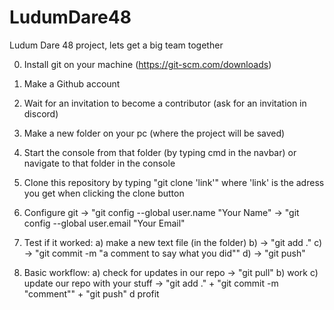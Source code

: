 # LudumDare48
Ludum Dare 48 project, lets get a big team together 

0. Install git on your machine (https://git-scm.com/downloads)
1. Make a Github account
2. Wait for an invitation to become a contributor (ask for an invitation in discord)
3. Make a new folder on your pc (where the project will be saved)
4. Start the console from that folder (by typing cmd in the navbar) or navigate to that folder in the console
5. Clone this repository by typing "git clone 'link'" where 'link' is the adress you get when clicking the clone button
6. Configure git -> "git config --global user.name "Your Name"
                 -> "git config --global user.email "Your Email"

7. Test if it worked:
        a) make a new text file (in the folder)
        b) -> "git add ."
        c) -> "git commit -m "a comment to say what you did""
        d) -> "git push"
        
8. Basic workflow:
        a) check for updates in our repo -> "git pull"
        b) work
        c) update our repo with your stuff -> "git add ." + "git commit -m "comment"" + "git push"
        d profit
